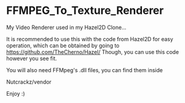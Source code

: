 # FFMPEG_To_Texture_Renderer
My Video Renderer used in my Hazel2D Clone...

It is recommended to use this with the code from Hazel2D for easy operation,
which can be obtained by going to https://github.com/TheCherno/Hazel/
Though, you can use this code however you see fit.

You will also need FFMpeg's .dll files, you can find them inside

Nutcrackz/vendor

Enjoy :)